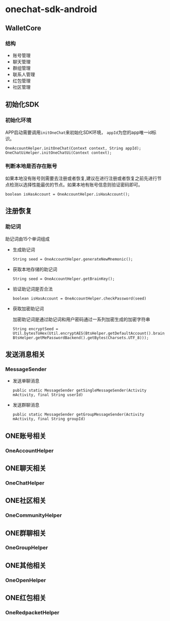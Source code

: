 
# onechat-sdk-android

## WalletCore  

### 结构   

- 账号管理
- 聊天管理
- 群组管理
- 联系人管理
- 红包管理
- 社区管理   

## 初始化SDK   

### 初始化环境

APP启动需要调用`initOneChat`来初始化SDK环境，
`appId`为您的app唯一id标识。

```objc
OneAccountHelper.initOneChat(Context context, String appId);
OneChatUiHelper.initOneChatUi(Context context);
```

### 判断本地是否存在账号

如果本地没有账号则需要去注册或者恢复,建议在进行注册或者恢复之前先进行节点检测以选择性能最优的节点。如果本地有账号信息则验证密码即可。

```
boolean isHasAccount = OneAccountHelper.isHasAccount();
```   

## 注册恢复   

### 助记词   

助记词由15个单词组成   

- 生成助记词   

	```
	String seed = OneAccountHelper.generateNewMnemonic();
	```
- 获取本地存储的助记词   

	```
	String seed = OneAccountHelper.getBrainKey();
	```
	
- 验证助记词是否合法
	```
	boolean isHasAccount = OneAccountHelper.checkPassword(seed)
	```
	
- 获取加密助记词   

	加密助记词是通过助记词和用户密码通过一系列加密生成的加密字符串

	```
	String encryptSeed = Util.bytesToHex(Util.encryptAES(BtsHelper.getDefaultAccount().brain_key.getBytes(Charsets.UTF_8), BtsHelper.getMePasswordBackend().getBytes(Charsets.UTF_8)));
	```   

## 发送消息相关
### MessageSender
- 发送单聊消息
	```
	public static MessageSender getSingleMessageSender(Activity mActivity, final String userId)
	```
- 发送群聊消息
	```
	public static MessageSender getGroupMessageSender(Activity mActivity, final String groupId)
	```
## ONE账号相关
### OneAccountHelper

## ONE聊天相关
### OneChatHelper

## ONE社区相关
### OneCommunityHelper

## ONE群聊相关
### OneGroupHelper

## ONE其他相关
### OneOpenHelper

## ONE红包相关
### OneRedpacketHelper


